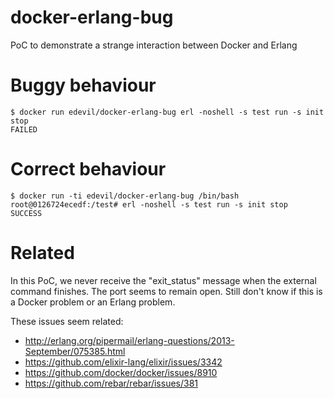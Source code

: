 # docker-erlang-bug
PoC to demonstrate a strange interaction between Docker and Erlang

# Buggy behaviour

    $ docker run edevil/docker-erlang-bug erl -noshell -s test run -s init stop
    FAILED

# Correct behaviour

    $ docker run -ti edevil/docker-erlang-bug /bin/bash
    root@0126724ecedf:/test# erl -noshell -s test run -s init stop
    SUCCESS

# Related

In this PoC, we never receive the "exit_status" message when the external
command finishes. The port seems to remain open. Still don't know if this is
a Docker problem or an Erlang problem.

These issues seem related:

- http://erlang.org/pipermail/erlang-questions/2013-September/075385.html
- https://github.com/elixir-lang/elixir/issues/3342
- https://github.com/docker/docker/issues/8910
- https://github.com/rebar/rebar/issues/381
